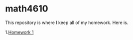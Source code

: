 # math4610

This repository is where I keep all of my homework. Here is.

1.[Homework 1](https://jaredcl1994.github.io/math4610/homework1)
